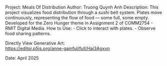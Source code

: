 
  Project: Meals Of Distribution
  Author: Truong Quynh Anh
  Description:
    This project visualizes food distribution through a sushi belt system.
    Plates move continuously, representing the flow of food — some full, some empty.
    Developed for the Zero Hunger theme in Assignment 2 of COMM2754 - RMIT Digital Media.
How to Use:
    - Click to interact with plates.
    - Observe food sharing patterns.

Directly View Generative Art:  
https://editor.p5js.org/anne-gainful/full/Haj3Agxvn

  Date: April 2025
